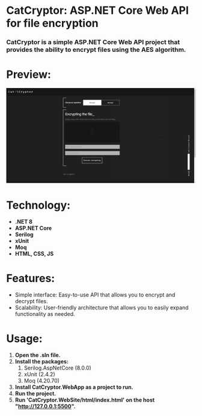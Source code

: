 # CatCryptor: ASP.NET Core Web API for file encryption

<h3>CatCryptor is a simple ASP.NET Core Web API project that provides the ability to encrypt files using the AES algorithm.</h3> 

# Preview:
<img src="https://github.com/KitM4/CatCryptor/blob/master/Resources/CatCryptorSiteDemo.png" alt="Demonstration of the CatCryptor web service" width="1080"/>

# Technology:
* **.NET 8**
* **ASP.NET Core**
* **Serilog**
* **xUnit**
* **Moq**
* **HTML, CSS, JS**

# Features:
* Simple interface: Easy-to-use API that allows you to encrypt and decrypt files.
* Scalability: User-friendly architecture that allows you to easily expand functionality as needed.

# Usage:

1. **Open the .sln file.**
2. **Install the packages:**
   1. Serilog.AspNetCore (8.0.0)
   2. xUnit (2.4.2)
   3. Moq (4.20.70)
3. **Install CatCryptor.WebApp as a project to run.**
4. **Run the project.**
5. **Run 'CatCryptor.WebSite/html/index.html' on the host "http://127.0.0.1:5500".**
